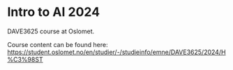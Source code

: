 # Intro to AI 2024
DAVE3625 course at Oslomet. 

Course content can be found here: 
https://student.oslomet.no/en/studier/-/studieinfo/emne/DAVE3625/2024/H%C3%98ST
